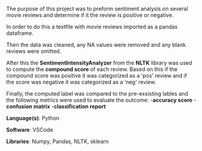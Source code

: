 The purpose of this project was to preform sentiment analysis on several movie reviews and determine if it the review is 
positive or negative. 

In order to do this a textfile with movie reviews imported as a pandas dataframe.

Then the data was cleaned, any NA values were removed and any blank reviews were omitted.

After this the **SentimentIntensityAnalyzer** from the **NLTK** library was used to compute the **compound score** of each review.
Based on this if the compound score was positive it was categorized as a 'pos' review and if the score was negative it was categorized 
as a 'neg' review.

Finally, the computed label was compared to the pre-exsisting lables and the following metrics were used to evaluate the outcome:
-**accuracy score**
-**confusion matrix**
-**classification report**

**Language(s)**: Python 

**Software**: VSCode

**Libraries**: Numpy, Pandas, NLTK, sklearn
